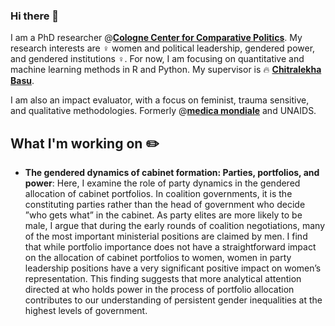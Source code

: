 ### Hi there 👋

I am a PhD researcher @[**Cologne Center for Comparative Politics**](https://cccp.uni-koeln.de/). My research interests are ♀️ women and political leadership, gendered power, and gendered institutions ♀️. For now, I am focusing on quantitative and machine learning methods in R and Python. My supervisor is 🔥 [**Chitralekha Basu**](https://www.chitralekhabasu.com/).

I am also an impact evaluator, with a focus on feminist, trauma sensitive, and qualitative methodologies. Formerly @[**medica mondiale**](https://medicamondiale.org/en) and UNAIDS.

## What I'm working on ✏️

- **The gendered dynamics of cabinet formation: Parties, portfolios, and power**:
Here, I examine the role of party dynamics in the gendered allocation of cabinet portfolios. In coalition governments, it is the constituting parties rather than the head of government who decide ”who gets what” in the cabinet. As party elites are more likely to be male, I argue that during the early rounds of coalition
negotiations, many of the most important ministerial positions are claimed by men. I find that while portfolio importance does not have a straightforward impact on the allocation of cabinet portfolios to
women, women in party leadership positions have a very significant positive impact on women’s representation. This finding suggests that more analytical attention directed at who holds power in the process of portfolio allocation contributes to our understanding of persistent gender inequalities at the highest levels of government.

<!--
**hheb/hheb** is a ✨ _special_ ✨ repository because its `README.md` (this file) appears on your GitHub profile.

Here are some ideas to get you started:

- 🔭 I’m currently working on ...
- 🌱 I’m currently learning ...
- 👯 I’m looking to collaborate on ...
- 🤔 I’m looking for help with ...
- 💬 Ask me about ...
- 📫 How to reach me: ...
- 😄 Pronouns: ...
- ⚡ Fun fact: ...
-->
